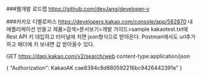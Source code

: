###웹개발 로드맵
https://github.com/devJang/developer-v

###카카오 디벨로퍼스
https://developers.kakao.com/console/app/582870
내 애플리케이션 만들고 제품>검색>문서보기>개발 가이드>sample
kakaotest.txt에 Rest API 키 대입하고 터미널에 치면 json형식으로 받아온다.
Postman에서도 url추가하고 헤더에 키 보내면 값 받아올수 있다.

GET https://dapi.kakao.com/v2/search/web
content-type:application/json

{
"Authorization": KakaoAK cae8394c8d880592216bc9426442391e"
}
